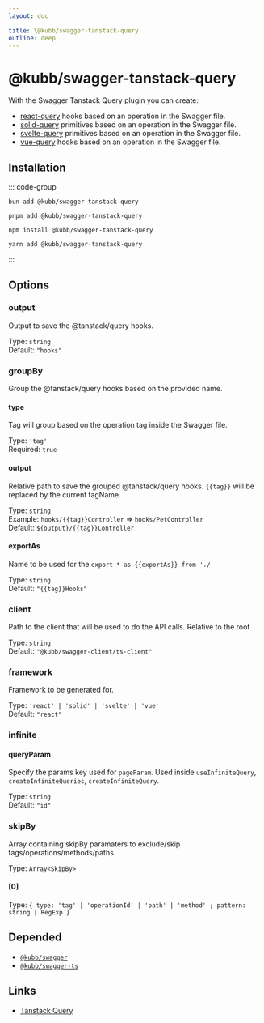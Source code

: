 ```yaml
---
layout: doc

title: \@kubb/swagger-tanstack-query
outline: deep
---
```



# @kubb/swagger-tanstack-query

With the Swagger Tanstack Query plugin you can create: 
- [react-query](https://tanstack.com/query/latest/docs/react) hooks based on an operation in the Swagger file.
- [solid-query](https://tanstack.com/query/latest/docs/solid) primitives based on an operation in the Swagger file.
- [svelte-query](https://tanstack.com/query/latest/docs/svelte) primitives based on an operation in the Swagger file.
- [vue-query](https://tanstack.com/query/latest/docs/vue) hooks based on an operation in the Swagger file.

## Installation

::: code-group

```shell [bun]
bun add @kubb/swagger-tanstack-query
```

```shell [pnpm]
pnpm add @kubb/swagger-tanstack-query
```

```shell [npm]
npm install @kubb/swagger-tanstack-query
```

```shell [yarn]
yarn add @kubb/swagger-tanstack-query
```

:::

## Options


### output
Output to save the @tanstack/query hooks.

Type: `string` <br/>
Default: `"hooks"`

### groupBy
Group the @tanstack/query hooks based on the provided name.

#### type
Tag will group based on the operation tag inside the Swagger file.

Type: `'tag'` <br/>
Required: `true`

#### output
Relative path to save the grouped @tanstack/query hooks.
`{{tag}}` will be replaced by the current tagName.

Type: `string` <br/>
Example: `hooks/{{tag}}Controller` => `hooks/PetController` <br/>
Default: `${output}/{{tag}}Controller`

#### exportAs
Name to be used for the `export * as {{exportAs}} from './`

Type: `string` <br/>
Default: `"{{tag}}Hooks"`

### client
Path to the client that will be used to do the API calls.
Relative to the root

Type: `string` <br/>
Default: `"@kubb/swagger-client/ts-client"`

### framework
Framework to be generated for.

Type: `'react' | 'solid' | 'svelte' | 'vue'` <br/>
Default: `"react"`

### infinite

#### queryParam
Specify the params key used for `pageParam`.
Used inside `useInfiniteQuery`, `createInfiniteQueries`, `createInfiniteQuery`.

Type: `string` <br/>
Default: `"id"`


### skipBy
Array containing skipBy paramaters to exclude/skip tags/operations/methods/paths.

Type: `Array<SkipBy>` <br/>

#### [0]
Type: `{ type: 'tag' | 'operationId' | 'path' | 'method' ; pattern: string | RegExp }` <br/>


## Depended

- [`@kubb/swagger`](/plugins/swagger)
- [`@kubb/swagger-ts`](/plugins/swagger-ts)

## Links

- [Tanstack Query](https://tanstack.com/query)